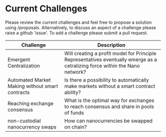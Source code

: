 # Current Challenges

Please review the current challenges and feel free to propose a solution using /proposals. Alternatively, to discuss an aspect of a challenge please raise a github 'issue'. To add a challenge please submit a pull request.

| Challenge    | Description |
| -------- | ------- |
| Emergent Centralization  |  Will creating a profit model for Principle Representatives eventually emerge as a cetralizing force within the Nano network?  |
| Automated Market Making without smart contracts |  Is there a possibility to automatically make markets without a smart contract ability? |
| Reaching exchange consensus |  What is the optimal way for exchanges to reach consensus and share in pools of funds |
| non-custodial nanocurrency swaps  | How can nanocurrencies be swapped on chain? |
